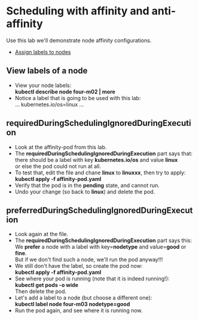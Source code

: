 # Scheduling with affinity and anti-affinity

Use this lab we'll demonstrate node affinity configurations.

- [Assign labels to nodes](#Assign-labels-to-nodes)

## View labels of a node


- View your node labels:  
**kubectl describe node four-m02 | more**
- Notice a label that is going to be used with this lab:  
...
    kubernetes.io/os=linux
...


## requiredDuringSchedulingIgnoredDuringExecution

- Look at the affinity-pod from this lab.  
- The **requiredDuringSchedulingIgnoredDuringExecution** part says that:  
  there should be a label with key **kubernetes.io/os** and value **linux**  
  or else the pod could not run at all.
- To test that, edit the file and chane **linux** to **linuxxx**, then try to apply:  
**kubectl apply -f affinity-pod.yaml**
- Verify that the pod is in the **pending** state, and cannot run.
- Undo your change (so back to **linux**) and delete the pod.

## preferredDuringSchedulingIgnoredDuringExecution

- Look again at the file.
- The **requiredDuringSchedulingIgnoredDuringExecution** part says this:  
We **prefer** a node with a label with key=**nodetype** and value=**good** or **fine**.  
But if we don't find such a node, we'll run the pod anyway!!!
- We still don't have the label, so create the pod now:  
**kubectl apply -f affinity-pod.yaml**
- See where your pod is running (note that it is indeed running!):  
**kubectl get pods -o wide**  
Then delete the pod.
- Let's add a label to a node (but choose a different one):  
**kubectl label node four-m03 nodetype=good**
- Run the pod again, and see where it is running now.